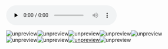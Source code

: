 <audio id="audio" title="期中测试丨10个消息队列热点问题自测" controls="" preload="none"><source id="mp3" src="https://static001.geekbang.org/resource/audio/d0/4f/d09fea30218f641dd9e901a40b4cd24f.mp3"></audio>

<img src="https://static001.geekbang.org/resource/image/62/da/6213c146f8704f7624206e3b0255f0da.png" alt="unpreview"><img src="https://static001.geekbang.org/resource/image/8f/4b/8fa104905654eb17e317c64138899e4b.png" alt="unpreview"><img src="https://static001.geekbang.org/resource/image/dd/b9/dddd73a053b5adbc0f5ddf26d73707b9.png" alt="unpreview"><img src="https://static001.geekbang.org/resource/image/26/c5/269b9641d87ae63187d7d9e994fd9ac5.png" alt="unpreview"><img src="https://static001.geekbang.org/resource/image/f6/ad/f64aee76954257f6eca29b543e2b94ad.png" alt="unpreview"><img src="https://static001.geekbang.org/resource/image/24/7a/24b16c404ac2658c05075a9e8050ee7a.png" alt="unpreview"><img src="https://static001.geekbang.org/resource/image/46/bc/46269791b3921c9e6be013adcbf054bc.png" alt="unpreview">[<img src="https://static001.geekbang.org/resource/image/4b/fa/4b45828fbefbc59dcfa3148b26f11ffa.png" alt="unpreview">](https://time.geekbang.org/column/article/131918)<img src="https://static001.geekbang.org/resource/image/80/bd/80aa9201c33e904b9c02f0044d7584bd.png" alt="unpreview">
